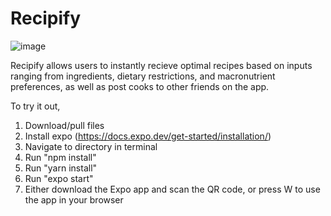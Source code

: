 # Recipify
![image](https://user-images.githubusercontent.com/78292895/197326050-01366589-8825-4bdf-8c8a-c6dfd2438b68.png)

Recipify allows users to instantly recieve optimal recipes based on inputs ranging from ingredients, dietary restrictions, and macronutrient preferences, as well as post cooks to other friends on the app.

To try it out, 
1. Download/pull files
2. Install expo (https://docs.expo.dev/get-started/installation/)
3. Navigate to directory in terminal
4. Run "npm install"
5. Run "yarn install"
6. Run "expo start"
7. Either download the Expo app and scan the QR code, or press W to use the app in your browser
